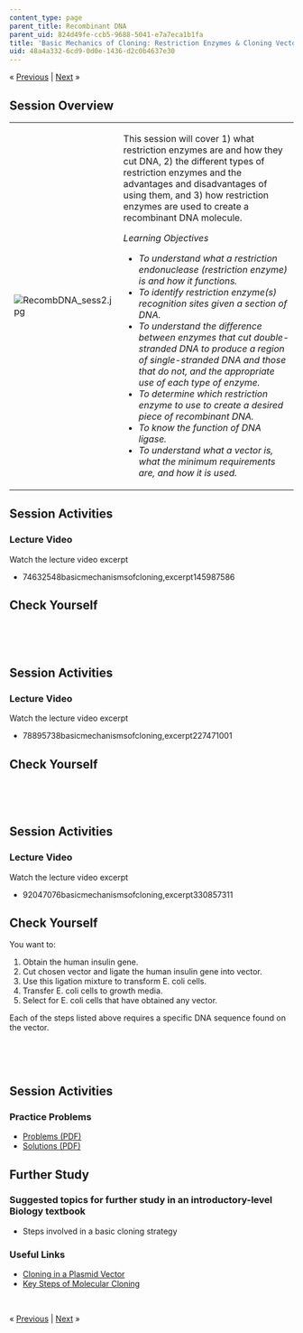 ```yaml
---
content_type: page
parent_title: Recombinant DNA
parent_uid: 824d49fe-ccb5-9688-5041-e7a7eca1b1fa
title: 'Basic Mechanics of Cloning: Restriction Enzymes & Cloning Vectors'
uid: 48a4a332-6cd9-0d0e-1436-d2c0b4637e30
---
```

<p class="sc_nav">&laquo; <a class="sc_prev" href="./resolveuid/80ef79a7dab2b9c70a694b5b5192cc36">Previous</a> | <a class="sc_next" href="./resolveuid/52ce97d021cf6f7801e855ec0de2a3aa">Next</a> &raquo;</p> <h2 class="subhead">Session Overview</h2> <table class="sc_overview">     <tbody>         <tr>             <td><img src="./resolveuid/5cb273bef05be14f27facf8d72eb851f" alt="RecombDNA_sess2.jpg" /></td>             <td><p>This session will cover 1) what restriction enzymes are and how they cut DNA, 2) the different types of restriction enzymes and the advantages and disadvantages of using them, and 3) how restriction enzymes are used to create a recombinant DNA molecule.</p>             <p><em>Learning Objectives</em></p>             <ul class="arrow">                 <li><em>To understand what a restriction endonuclease (restriction enzyme) is and how it functions.</em></li>                 <li><em>To identify restriction enzyme(s) recognition sites given a section of DNA.</em></li>                 <li><em>To understand the difference between enzymes that cut double-stranded DNA to produce a region of single-stranded DNA and those that do not, and the appropriate use of each type of enzyme.</em></li>                 <li><em>To determine which restriction enzyme to use to create a desired piece of recombinant DNA.</em></li>                 <li><em>To know the function of DNA ligase.</em></li>                 <li><em>To understand what a vector is, what the minimum requirements are, and how it is used.</em></li>             </ul></td>         </tr>     </tbody> </table> <h2 class="subhead">Session Activities</h2> <h3 class="subsubhead">Lecture Video</h3> <p>Watch the lecture video excerpt</p> <ul class="arrow">     <li>74632548basicmechanismsofcloning,excerpt145987586</li> </ul> <h2 class="subhead">Check Yourself</h2> <div id="quizArea">&nbsp;</div> <script type="text/javascript" src="/scripts/jquery-1.3.2.min.js"></script> <script type="text/javascript" src="/scripts/jQuizMe-uncompressed.js"></script> <script type="text/javascript">
// There was an extra comma at the end of multiList array.
$( function($){
	var quizMulti = {
    multiList: [
	{
        ques: 'Select the true statement or statements.<ol type="a"><li>Restriction enzymes break a phosphodiester bond on only one of the two DNA strands.</li><li>Restriction enzymes break a phosphodiester bond on both of the DNA strands.</li><li>All restriction enzymes produce a region of single-stranded DNA.</li><li>Two different linear DNA molecules are cut with a single restriction enzyme such that only one end of each molecule is cut and these ends have regions of single stranded DNA.  The two different DNA molecules will have compatible ends.</li><li>Two different linear DNA molecules are each cut with a different restriction enzyme such that only one end of each molecule is cut and these ends have regions of single stranded DNA.  The two different DNA molecules will NOT have compatible ends.</li></ol>',
        ans: "b,d",
        ansSel: ["a,c", "c,e", "a,d"],
        ansInfo: ""
    }]
	};
	var options = {
		allRandom: false,
		Random: false,
		help: "",
		showHTML: false,
		animationType: 0,
		showWrongAns: true,
		title: "Concept test 1",	 
};
$("#quizArea").jQuizMe(quizMulti, options);
});
</script> <p>&nbsp;</p> <h2 class="subhead">Session Activities</h2> <h3 class="subsubhead">Lecture Video</h3> <p>Watch the lecture video excerpt</p> <ul class="arrow">     <li>78895738basicmechanismsofcloning,excerpt227471001</li> </ul> <h2 class="subhead">Check Yourself</h2> <div id="quizArea2">&nbsp;</div> <script type="text/javascript" src="/scripts/jquery-1.3.2.min.js"></script> <script type="text/javascript" src="/scripts/jQuizMe-uncompressed.js"></script> <script type="text/javascript">
// There was an extra comma at the end of multiList array.
$( function($){
	var quizMulti = {
    multiList: [
	{
        ques: 'Which of the following features are essential in a vector that will be used to make many copies of the human gene X in bacterial cells?<ol type="a"><li>A restriction enzyme site</li><li>A human origin of replication</li><li>A bacterial origin of replication</li><li>A bacterial selectable marker</li></ol>',
        ans: "a,c,d",
        ansSel: ["a,b,c", "a,b,d", "b,d", "c,d"],
        ansInfo: ""
    }]
	};
	var options = {
		allRandom: false,
		Random: false,
		help: "",
		showHTML: false,
		animationType: 0,
		showWrongAns: true,
		title: "Concept test 2",	 
};
$("#quizArea2").jQuizMe(quizMulti, options);
});
</script> <p>&nbsp;</p> <h2 class="subhead">Session Activities</h2> <h3 class="subsubhead">Lecture Video</h3> <p>Watch the lecture video excerpt</p> <ul class="arrow">     <li>92047076basicmechanismsofcloning,excerpt330857311</li> </ul> <h2 class="subhead">Check Yourself</h2> <p>You want to:</p> <ol>     <li>Obtain the human insulin gene.</li>     <li>Cut chosen vector and ligate the human insulin gene into vector.</li>     <li>Use this ligation mixture to transform E. coli cells.</li>     <li>Transfer E. coli cells to growth media.</li>     <li>Select for E. coli cells that have obtained any vector.</li> </ol> <p>Each of the steps listed above requires a specific DNA sequence found on the vector.</p> <div id="quizArea3">&nbsp;</div> <script type="text/javascript" src="/scripts/jquery-1.3.2.min.js"></script> <script type="text/javascript" src="/scripts/jQuizMe-uncompressed.js"></script> <script type="text/javascript">
// There was an extra comma at the end of multiList array.
$( function($){
	var quizMulti = {
    multiList: [
	{
        ques: "In the steps above, where is the restriction enzyme recognition site first needed?",
        ans: "Step 2",
        ansSel: ["Step 1", "Step 3", "Step 4", "Step 5"],
        ansInfo: ""
    },
	{
        ques: "In the steps above, where is the ampicillin resistance gene first needed?",
        ans: "Step 5",
        ansSel: ["Step 1", "Step 2", "Step 3", "Step 4"],
        ansInfo: ""
    },
	{
        ques: "In the steps above, where is the bacterial origin of replication first needed?",
        ans: "Step 4",
        ansSel: ["Step 1", "Step 2", "Step 3", "Step 5"],
        ansInfo: ""
    }]
	};
	var options = {
		allRandom: false,
		Random: false,
		help: "",
		showHTML: false,
		animationType: 0,
		showWrongAns: true,
		title: "Concept test 3",	 
};
$("#quizArea3").jQuizMe(quizMulti, options);
});
</script> <p>&nbsp;</p> <h2 class="subhead">Session Activities</h2> <h3 class="subsubhead">Practice Problems</h3> <ul class="arrow">     <li><a href="./resolveuid/250d6996d43017c1f5047552b2d40f8c">Problems (PDF)</a></li>     <li><a href="./resolveuid/deefeb11a1f769d5bea18e7011bd76a1">Solutions (PDF)</a></li> </ul> <h2 class="subhead">Further Study</h2> <h3 class="subsubhead">Suggested topics for further study in an introductory-level Biology textbook</h3> <ul class="arrow">     <li>Steps involved in a basic cloning strategy</li> </ul> <h3 class="subsubhead">Useful Links</h3> <ul class="arrow">     <li><a href="http://www.youtube.com/watch?v=acKWdNj936o">Cloning in a Plasmid Vector</a></li>     <li><a href="http://www.youtube.com/watch?v=sjwNtQYLKeU&amp;feature=related">Key Steps of Molecular Cloning</a></li> </ul> <p>&nbsp;</p> <p class="sc_nav_bottom">&laquo; <a class="sc_prev" href="./resolveuid/80ef79a7dab2b9c70a694b5b5192cc36">Previous</a> | <a class="sc_next" href="./resolveuid/52ce97d021cf6f7801e855ec0de2a3aa">Next</a> &raquo;</p>